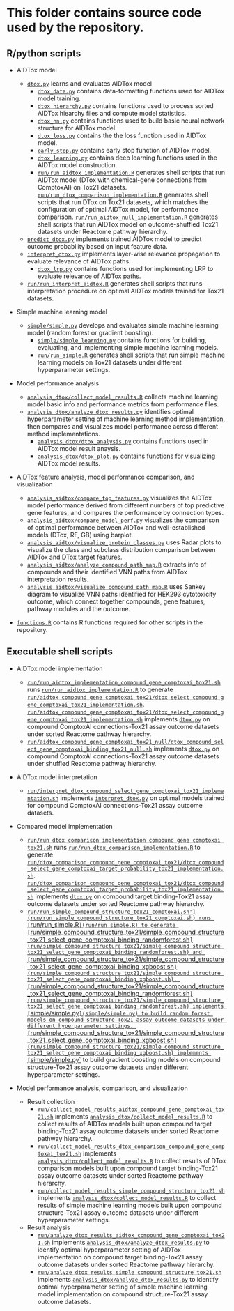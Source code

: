 # This folder contains source code used by the repository.

## R/python scripts 

+ AIDTox model 
  + [`dtox.py`](dtox.py) learns and evaluates AIDTox model
    + [`dtox_data.py`](dtox_data.py) contains data-formatting functions used for AIDTox model training.
    + [`dtox_hierarchy.py`](dtox_hierarchy.py) contains functions used to process sorted AIDTox hiearchy files and compute model statistics.
    + [`dtox_nn.py`](dtox_nn.py) contains functions used to build basic neural network structure for AIDTox model.
    + [`dtox_loss.py`](dtox_loss.py) contains the the loss function used in AIDTox model.
    + [`early_stop.py`](early_stop.py) contains early stop function of AIDTox model.
    + [`dtox_learning.py`](dtox_learning.py) contains deep learning functions used in the AIDTox model construction.
    + [`run/run_aidtox_implementation.R`](run/run_aidtox_implementation.R) generates shell scripts that run AIDTox model (DTox with chemical-gene connections from ComptoxAI) on Tox21 datasets. [`run/run_dtox_comparison_implementation.R`](run/run_dtox_comparison_implementation.R) generates shell scripts that run DTox on Tox21 datasets, which matches the configuration of optimal AIDTox model, for performance comparison. [`run/run_aidtox_null_implementation.R`](run/run_aidtox_null_implementation.R) generates shell scripts that run AIDTox model on outcome-shuffled Tox21 datasets under Reactome pathway hierarchy.
  + [`predict_dtox.py`](predict_dtox.py) implements trained AIDTox model to predict outcome probability based on input feature data.
  + [`interpret_dtox.py`](`interpret_dtox.py`) implements layer-wise relevance propagation to evaluate relevance of AIDTox paths.
    + [`dtox_lrp.py`](dtox_lrp.py) contains functions used for implementing LRP to evaluate relevance of AIDTox paths.
  + [`run/run_interpret_aidtox.R`](run/run_interpret_aidtox.R) generates shell scripts that runs interpretation procedure on optimal AIDTox models trained for Tox21 datasets.

+ Simple machine learning model
  + [`simple/simple.py`](simple/simple.py) develops and evaluates simple machine learning model (random forest or gradient boosting).
    + [`simple/simple_learning.py`](simple/simple_learning.py) contains functions for building, evaluating, and implementing simple machine learning models.
    + [`run/run_simple.R`](run/run_simple.R) generates shell scripts that run simple machine learning models on Tox21 datasets under different hyperparameter settings.

+ Model performance analysis 
  + [`analysis_dtox/collect_model_results.R`](analysis_dtox/collect_model_results.R) collects machine learning model basic info and performance metrics from performance files.
  + [`analysis_dtox/analyze_dtox_results.py`](analysis_dtox/analyze_dtox_results.py) identifies optimal hyperparameter setting of machine learning method implementation, then compares and visualizes model performance across different method implementations.
    + [`analysis_dtox/dtox_analysis.py`](analysis_dtox/dtox_analysis.py) contains functions used in AIDTox model result anaysis.
    + [`analysis_dtox/dtox_plot.py`](analysis_dtox/dtox_plot.py) contains functions for visualizing AIDTox model results.

+ AIDTox feature analysis, model performance comparison, and visualization
  + [`analysis_aidtox/compare_top_features.py`](analysis_aidtox/compare_top_features.py) visualizes the AIDTox model performance derived from different numbers of top predictive gene features, and compares the performance by connection types.
  + [`analysis_aidtox/compare_model_perf.py`](analysis_aidtox/compare_model_perf.py) visualizes the comparison of optimal performance between AIDTox and well-established models (DTox, RF, GB) using barplot.
  + [`analysis_aidtox/visualize_protein_classes.py`](analysis_aidtox/visualize_protein_classes.py) uses Radar plots to visualize the class and subclass distribution comparison between AIDTox and DTox target features.
  + [`analysis_aidtox/analyze_compound_path_map.R`](analysis_aidtox/analyze_compound_path_map.R) extracts info of compounds and their identified VNN paths from AIDTox interpretation results.
  + [`analysis_aidtox/visualize_compound_path_map.R`](analysis_aidtox/visualize_compound_path_map.R) uses Sankey diagram to visualize VNN paths identified for HEK293 cytotoxicity outcome, which connect together compounds, gene features, pathway modules and the outcome.

+ [`functions.R`](functions.R) contains R functions required for other scripts in the repository.

## Executable shell scripts

+ AIDTox model implementation
  + [`run/run_aidtox_implementation_compound_gene_comptoxai_tox21.sh`](run/run_aidtox_implementation_compound_gene_comptoxai_tox21.sh) runs [`run/run_aidtox_implementation.R`](run/run_aidtox_implementation.R) to generate [`run/aidtox_compound_gene_comptoxai_tox21/dtox_select_compound_gene_comptoxai_tox21_implementation.sh`](run/aidtox_compound_gene_comptoxai_tox21/dtox_select_compound_gene_comptoxai_tox21_implementation.sh). [`run/aidtox_compound_gene_comptoxai_tox21/dtox_select_compound_gene_comptoxai_tox21_implementation.sh`](run/aidtox_compound_gene_comptoxai_tox21/dtox_select_compound_gene_comptoxai_tox21_implementation.sh) implements [`dtox.py`](dtox.py) on compound ComptoxAI connections-Tox21 assay outcome datasets under sorted Reactome pathway hierarchy. 
  + [`run/aidtox_compound_gene_comptoxai_tox21_null/dtox_compound_select_gene_comptoxai_binding_tox21_null.sh`](run/aidtox_compound_gene_comptoxai_tox21_null/dtox_compound_select_gene_comptoxai_binding_tox21_null.sh) implements [`dtox.py`](dtox.py) on compound ComptoxAI connections-Tox21 assay outcome datasets under shuffled Reactome pathway hierarchy.

+ AIDTox model interpretation 
  + [`run/interpret_dtox_compound_select_gene_comptoxai_tox21_implementation.sh`](run/interpret_dtox_compound_select_gene_comptoxai_tox21_implementation.sh) implements [`interpret_dtox.py`](`interpret_dtox.py`) on optimal models trained for compound ComptoxAI connections-Tox21 assay outcome datasets.

+ Compared model implementation 
  + [`run/run_dtox_comparison_implementation_compound_gene_comptoxai_tox21.sh`](run/run_dtox_comparison_implementation_compound_gene_comptoxai_tox21.sh) runs [`run/run_dtox_comparison_implementation.R`](run/run_dtox_comparison_implementation.R) to generate [`run/dtox_comparison_compound_gene_comptoxai_tox21/dtox_compound_select_gene_comptoxai_target_probability_tox21_implementation.sh`](run/dtox_comparison_compound_gene_comptoxai_tox21/dtox_compound_select_gene_comptoxai_target_probability_tox21_implementation.sh). [`run/dtox_comparison_compound_gene_comptoxai_tox21/dtox_compound_select_gene_comptoxai_target_probability_tox21_implementation.sh`](run/dtox_comparison_compound_gene_comptoxai_tox21/dtox_compound_select_gene_comptoxai_target_probability_tox21_implementation.sh) implements [`dtox.py`](dtox.py) on compound target binding-Tox21 assay outcome datasets under sorted Reactome pathway hierarchy. 
  + [`run/run_simple_compound_structure_tox21_comptoxai.sh'](run/run_simple_compound_structure_tox21_comptoxai.sh) runs [`run/run_simple.R`](run/run_simple.R) to generate [`run/simple_compound_structure_tox21/simple_compound_structure_tox21_select_gene_comptoxai_binding_randomforest.sh`](run/simple_compound_structure_tox21/simple_compound_structure_tox21_select_gene_comptoxai_binding_randomforest.sh) and [`run/simple_compound_structure_tox21/simple_compound_structure_tox21_select_gene_comptoxai_binding_xgboost.sh`](run/simple_compound_structure_tox21/simple_compound_structure_tox21_select_gene_comptoxai_binding_xgboost.sh). [`run/simple_compound_structure_tox21/simple_compound_structure_tox21_select_gene_comptoxai_binding_randomforest.sh`](run/simple_compound_structure_tox21/simple_compound_structure_tox21_select_gene_comptoxai_binding_randomforest.sh) implements [`simple/simple.py`](simple/simple.py) to build random forest models on compound structure-Tox21 assay outcome datasets under different hyperparameter settings. [`run/simple_compound_structure_tox21/simple_compound_structure_tox21_select_gene_comptoxai_binding_xgboost.sh`](run/simple_compound_structure_tox21/simple_compound_structure_tox21_select_gene_comptoxai_binding_xgboost.sh) implements [`simple/simple.py`](simple/simple.py) to build gradient boosting models on compound structure-Tox21 assay outcome datasets under different hyperparameter settings. 

+ Model performance analysis, comparison, and visualization
  + Result collection
    + [`run/collect_model_results_aidtox_compound_gene_comptoxai_tox21.sh`](run/collect_model_results_aidtox_compound_gene_comptoxai_tox21.sh) implements [`analysis_dtox/collect_model_results.R`](analysis_dtox/collect_model_results.R) to collect results of AIDTox models built upon compound target binding-Tox21 assay outcome datasets under sorted Reactome pathway hierarchy.
    + [`run/collect_model_results_dtox_comparison_compound_gene_comptoxai_tox21.sh`](run/collect_model_results_dtox_comparison_compound_gene_comptoxai_tox21.sh) implements [`analysis_dtox/collect_model_results.R`](analysis_dtox/collect_model_results.R) to collect results of DTox comparison models built upon compound target binding-Tox21 assay outcome datasets under sorted Reactome pathway hierarchy.
    + [`run/collect_model_results_simple_compound_structure_tox21.sh`](run/collect_model_results_simple_compound_structure_tox21.sh) implements [`analysis_dtox/collect_model_results.R`](analysis_dtox/collect_model_results.R) to collect results of simple machine learning models built upon compound structure-Tox21 assay outcome datasets under different hyperparameter settings.
  + Result analysis
    + [`run/analyze_dtox_results_aidtox_compound_gene_comptoxai_tox21.sh`](run/analyze_dtox_results_aidtox_compound_gene_comptoxai_tox21.sh) implements [`analysis_dtox/analyze_dtox_results.py`](analysis_dtox/analyze_dtox_results.py) to identify optimal hyperparameter setting of AIDTox implementation on compound target binding-Tox21 assay outcome datasets under sorted Reactome pathway hierarchy.
    + [`run/analyze_dtox_results_simple_compound_structure_tox21.sh`](run/analyze_dtox_results_simple_compound_structure_tox21.sh) implements [`analysis_dtox/analyze_dtox_results.py`](analysis_dtox/analyze_dtox_results.py) to identify optimal hyperparameter setting of simple machine learning model implementation on compound structure-Tox21 assay outcome datasets.
